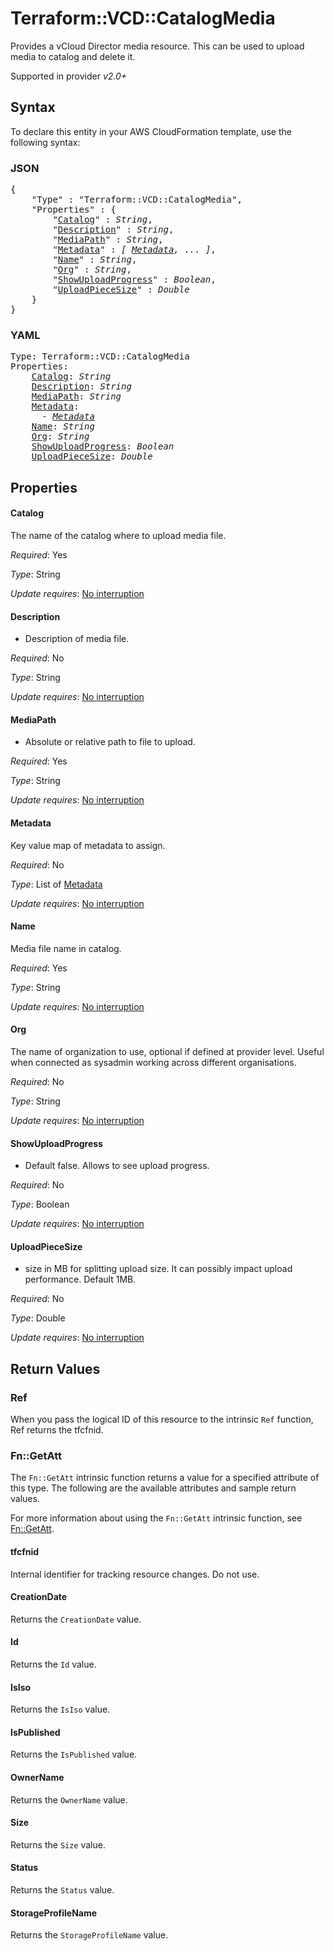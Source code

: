 # Terraform::VCD::CatalogMedia

Provides a vCloud Director media resource. This can be used to upload media to catalog and delete it.

Supported in provider *v2.0+*

## Syntax

To declare this entity in your AWS CloudFormation template, use the following syntax:

### JSON

<pre>
{
    "Type" : "Terraform::VCD::CatalogMedia",
    "Properties" : {
        "<a href="#catalog" title="Catalog">Catalog</a>" : <i>String</i>,
        "<a href="#description" title="Description">Description</a>" : <i>String</i>,
        "<a href="#mediapath" title="MediaPath">MediaPath</a>" : <i>String</i>,
        "<a href="#metadata" title="Metadata">Metadata</a>" : <i>[ <a href="metadata.md">Metadata</a>, ... ]</i>,
        "<a href="#name" title="Name">Name</a>" : <i>String</i>,
        "<a href="#org" title="Org">Org</a>" : <i>String</i>,
        "<a href="#showuploadprogress" title="ShowUploadProgress">ShowUploadProgress</a>" : <i>Boolean</i>,
        "<a href="#uploadpiecesize" title="UploadPieceSize">UploadPieceSize</a>" : <i>Double</i>
    }
}
</pre>

### YAML

<pre>
Type: Terraform::VCD::CatalogMedia
Properties:
    <a href="#catalog" title="Catalog">Catalog</a>: <i>String</i>
    <a href="#description" title="Description">Description</a>: <i>String</i>
    <a href="#mediapath" title="MediaPath">MediaPath</a>: <i>String</i>
    <a href="#metadata" title="Metadata">Metadata</a>: <i>
      - <a href="metadata.md">Metadata</a></i>
    <a href="#name" title="Name">Name</a>: <i>String</i>
    <a href="#org" title="Org">Org</a>: <i>String</i>
    <a href="#showuploadprogress" title="ShowUploadProgress">ShowUploadProgress</a>: <i>Boolean</i>
    <a href="#uploadpiecesize" title="UploadPieceSize">UploadPieceSize</a>: <i>Double</i>
</pre>

## Properties

#### Catalog

The name of the catalog where to upload media file.

_Required_: Yes

_Type_: String

_Update requires_: [No interruption](https://docs.aws.amazon.com/AWSCloudFormation/latest/UserGuide/using-cfn-updating-stacks-update-behaviors.html#update-no-interrupt)

#### Description

- Description of media file.

_Required_: No

_Type_: String

_Update requires_: [No interruption](https://docs.aws.amazon.com/AWSCloudFormation/latest/UserGuide/using-cfn-updating-stacks-update-behaviors.html#update-no-interrupt)

#### MediaPath

- Absolute or relative path to file to upload.

_Required_: Yes

_Type_: String

_Update requires_: [No interruption](https://docs.aws.amazon.com/AWSCloudFormation/latest/UserGuide/using-cfn-updating-stacks-update-behaviors.html#update-no-interrupt)

#### Metadata

Key value map of metadata to assign.

_Required_: No

_Type_: List of <a href="metadata.md">Metadata</a>

_Update requires_: [No interruption](https://docs.aws.amazon.com/AWSCloudFormation/latest/UserGuide/using-cfn-updating-stacks-update-behaviors.html#update-no-interrupt)

#### Name

Media file name in catalog.

_Required_: Yes

_Type_: String

_Update requires_: [No interruption](https://docs.aws.amazon.com/AWSCloudFormation/latest/UserGuide/using-cfn-updating-stacks-update-behaviors.html#update-no-interrupt)

#### Org

The name of organization to use, optional if defined at provider level. Useful when connected as sysadmin working across different organisations.

_Required_: No

_Type_: String

_Update requires_: [No interruption](https://docs.aws.amazon.com/AWSCloudFormation/latest/UserGuide/using-cfn-updating-stacks-update-behaviors.html#update-no-interrupt)

#### ShowUploadProgress

- Default false. Allows to see upload progress.

_Required_: No

_Type_: Boolean

_Update requires_: [No interruption](https://docs.aws.amazon.com/AWSCloudFormation/latest/UserGuide/using-cfn-updating-stacks-update-behaviors.html#update-no-interrupt)

#### UploadPieceSize

- size in MB for splitting upload size. It can possibly impact upload performance. Default 1MB.

_Required_: No

_Type_: Double

_Update requires_: [No interruption](https://docs.aws.amazon.com/AWSCloudFormation/latest/UserGuide/using-cfn-updating-stacks-update-behaviors.html#update-no-interrupt)

## Return Values

### Ref

When you pass the logical ID of this resource to the intrinsic `Ref` function, Ref returns the tfcfnid.

### Fn::GetAtt

The `Fn::GetAtt` intrinsic function returns a value for a specified attribute of this type. The following are the available attributes and sample return values.

For more information about using the `Fn::GetAtt` intrinsic function, see [Fn::GetAtt](https://docs.aws.amazon.com/AWSCloudFormation/latest/UserGuide/intrinsic-function-reference-getatt.html).

#### tfcfnid

Internal identifier for tracking resource changes. Do not use.

#### CreationDate

Returns the <code>CreationDate</code> value.

#### Id

Returns the <code>Id</code> value.

#### IsIso

Returns the <code>IsIso</code> value.

#### IsPublished

Returns the <code>IsPublished</code> value.

#### OwnerName

Returns the <code>OwnerName</code> value.

#### Size

Returns the <code>Size</code> value.

#### Status

Returns the <code>Status</code> value.

#### StorageProfileName

Returns the <code>StorageProfileName</code> value.

